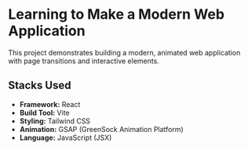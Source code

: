 # Learning to Make a Modern Web Application

This project demonstrates building a modern, animated web application with page transitions and interactive elements.

## Stacks Used

*   **Framework:** React
*   **Build Tool:** Vite
*   **Styling:** Tailwind CSS
*   **Animation:** GSAP (GreenSock Animation Platform)
*   **Language:** JavaScript (JSX)

